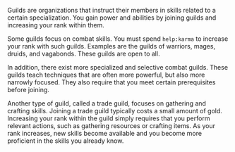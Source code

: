 Guilds are organizations that instruct their members in skills related to a
certain specialization. You gain power and abilities by joining guilds and
increasing your rank within them.

Some guilds focus on combat skills. You must spend `help:karma` to increase your
rank with such guilds. Examples are the guilds of warriors, mages, druids, and
vagabonds. These guilds are open to all.

In addition, there exist more specialized and selective combat guilds. These
guilds teach techniques that are often more powerful, but also more narrowly
focused. They also require that you meet certain prerequisites before joining.

Another type of guild, called a trade guild, focuses on gathering and crafting
skills. Joining a trade guild typically costs a small amount of gold. Increasing
your rank within the guild simply requires that you perform relevant actions,
such as gathering resources or crafting items. As your rank increases, new
skills become available and you become more proficient in the skills you already
know.
